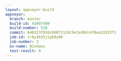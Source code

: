 ```yaml
---
layout: appveyor-build
appveyor:
  branch: master
  build-id: 43897409
  build-number: 518
  commit: 64b323f83dc0d87112dc9e3a30dc4f8ea31933f1
  job-id: ir6y4b35jipb8y86
  job-number: 3
  os-name: Windows
  test-result: 0
---
```

